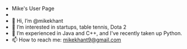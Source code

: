 - Mike's User Page
- 
- 👋 Hi, I’m @mikekhant
- 👀 I’m interested in startups, table tennis, Dota 2
- 🌱 I’m experienced in Java and C++, and I've recently taken up Python.
- 📫 How to reach me: mikekhant9@gmail.com

